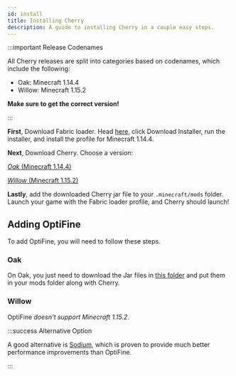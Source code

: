 ```yaml
---
id: install
title: Installing Cherry
description: A guide to installing Cherry in a couple easy steps.
---
```


:::important Release Codenames

All Cherry releases are split into categories based on codenames, which include the following:

- Oak: Minecraft 1.14.4
- Willow: Minecraft 1.15.2

**Make sure to get the correct version!**

:::

**First**, Download Fabric loader. Head [here](https://fabricmc.net/use), click Download Installer, run the installer, and install the profile for Minecraft 1.14.4.

**Next**, Download Cherry. Choose a version:

[*Oak* (Minecraft 1.14.4)]()

[*Willow* (Minecraft 1.15.2)]()

**Lastly**, add the downloaded Cherry jar file to your `.minecraft/mods` folder. Launch your game with the Fabric loader profile, and Cherry should launch!

## Adding OptiFine

To add OptiFine, you will need to follow these steps.

### Oak

On Oak, you just need to download the Jar files in [this folder](https://cdn.rdil.rocks/cherry-releases/oak/optifine-support/) and put them in your mods folder along with Cherry.

### Willow

OptiFine *doesn't support Minecraft 1.15.2*.

:::success Alternative Option

A good alternative is [Sodium](https://github.com/jellysquid3/sodium-fabric), which is proven to provide much better performance improvements than OptiFine.

:::
